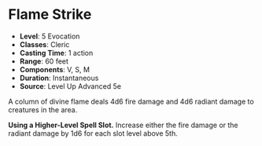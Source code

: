 # Flame Strike

- **Level**: 5 Evocation
- **Classes**: Cleric
- **Casting Time**: 1 action
- **Range**: 60 feet
- **Components**: V, S, M
- **Duration**: Instantaneous
- **Source**: Level Up Advanced 5e

A column of divine flame deals 4d6 fire damage and 4d6 radiant damage to creatures in the area.

**Using a Higher-Level Spell Slot.** Increase either the fire damage or the radiant damage by 1d6 for each slot level above 5th.
